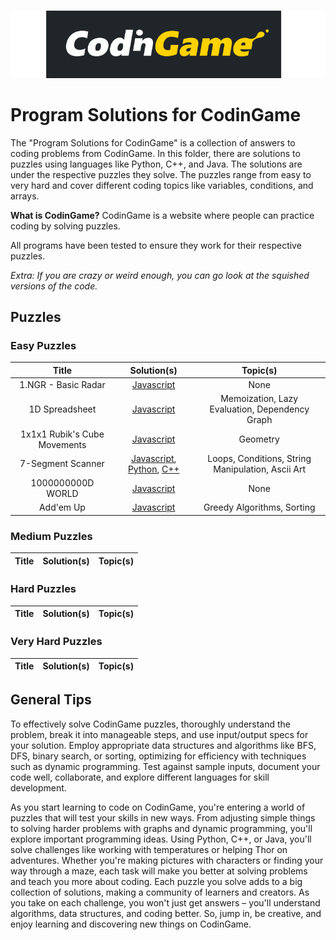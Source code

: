 ![CodinGame_id27TVMdNg_0.png](..%2F..%2FAssets%2FImages%2FCodinGame_id27TVMdNg_0.png)

# Program Solutions for CodinGame

The "Program Solutions for CodinGame" is a collection of answers to coding problems from CodinGame. In this folder, there are solutions to puzzles using languages like Python, C++, and Java. The solutions are under the respective puzzles they solve. The puzzles range from easy to very hard and cover different coding topics like variables, conditions, and arrays.

**What is CodinGame?**
CodinGame is a website where people can practice coding by solving puzzles.

All programs have been tested to ensure they work for their respective puzzles.

*Extra: If you are crazy or weird enough, you can go look at the squished versions of the code.*

## Puzzles

### Easy Puzzles
|            Title             |                                                                                                                                                                                                                                    Solution(s)                                                                                                                                                                                                                                    |                     Topic(s)                      |
|:----------------------------:|:---------------------------------------------------------------------------------------------------------------------------------------------------------------------------------------------------------------------------------------------------------------------------------------------------------------------------------------------------------------------------------------------------------------------------------------------------------------------------------:|:-------------------------------------------------:|
|     1.NGR - Basic Radar      |                                                                                                                                                    [Javascript](https://github.com/nova0nebula/Ventura/blob/f51b356e0c28cb2e11a903aa2c335514907f2a91/Websites/CodinGame/Puzzles/Easy/1.%20NGR%20-%20Basic%20Radar/Javascript)                                                                                                                                                     |                       None                        |
|        1D Spreadsheet        |                                                                                                                                                          [Javascript](https://github.com/nova0nebula/Ventura/blob/f51b356e0c28cb2e11a903aa2c335514907f2a91/Websites/CodinGame/Puzzles/Easy/1D%20Spreadsheet/Javascript)                                                                                                                                                           |  Memoization, Lazy Evaluation, Dependency Graph   |
| 1x1x1 Rubik's Cube Movements |                                                                                                                                        [Javascript](https://github.com/nova0nebula/Ventura/blob/f51b356e0c28cb2e11a903aa2c335514907f2a91/Websites/CodinGame/Puzzles/Easy/1%C3%971%C3%971%20Rubik%E2%80%99s%20Cube%20Movements/Javascript)                                                                                                                                         |                     Geometry                      |
|      7-Segment Scanner       | [Javascript](https://github.com/nova0nebula/Ventura/blob/f51b356e0c28cb2e11a903aa2c335514907f2a91/Websites/CodinGame/Puzzles/Easy/7-Segment%20Scanner/Javascript), [Python](https://github.com/nova0nebula/Ventura/blob/f51b356e0c28cb2e11a903aa2c335514907f2a91/Websites/CodinGame/Puzzles/Easy/7-Segment%20Scanner/Python), [C++](https://github.com/nova0nebula/Ventura/blob/f51b356e0c28cb2e11a903aa2c335514907f2a91/Websites/CodinGame/Puzzles/Easy/7-Segment%20Scanner/C++) | Loops, Conditions, String Manipulation, Ascii Art |
|      1000000000D WORLD       |                                                                                                                                                         [Javascript](https://github.com/nova0nebula/Ventura/blob/43f5e6e74691d6f8df4b54ce965be680e5f653c1/Websites/CodinGame/Puzzles/Easy/1000000000D%20WORLD/Javascript)                                                                                                                                                         |                       None                        |
|          Add'em Up           |                                                                                                                                                             [Javascript](https://github.com/nova0nebula/Ventura/blob/43f5e6e74691d6f8df4b54ce965be680e5f653c1/Websites/CodinGame/Puzzles/Easy/Add'em%20Up/Javascript)                                                                                                                                                             |            Greedy Algorithms, Sorting             |

### Medium Puzzles
| Title | Solution(s) | Topic(s) |
| :---: | :------: | :------: |

### Hard Puzzles
| Title | Solution(s) | Topic(s) |
| :---: | :------: | :------: |

### Very Hard Puzzles
| Title | Solution(s) | Topic(s) |
| :---: | :------: | :------: |


## General Tips

To effectively solve CodinGame puzzles, thoroughly understand the problem, break it into manageable steps, and use input/output specs for your solution. Employ appropriate data structures and algorithms like BFS, DFS, binary search, or sorting, optimizing for efficiency with techniques such as dynamic programming. Test against sample inputs, document your code well, collaborate, and explore different languages for skill development.

As you start learning to code on CodinGame, you're entering a world of puzzles that will test your skills in new ways. From adjusting simple things to solving harder problems with graphs and dynamic programming, you'll explore important programming ideas. Using Python, C++, or Java, you'll solve challenges like working with temperatures or helping Thor on adventures. Whether you're making pictures with characters or finding your way through a maze, each task will make you better at solving problems and teach you more about coding. Each puzzle you solve adds to a big collection of solutions, making a community of learners and creators. As you take on each challenge, you won't just get answers – you'll understand algorithms, data structures, and coding better. So, jump in, be creative, and enjoy learning and discovering new things on CodinGame.